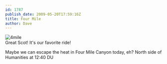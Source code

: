 ```yaml
---
id: 1787
publish_date: 2009-05-20T17:59:16Z
title: Four Mile
author: Dave
---
```

![4mile](http://www.flagstafffrenzy.org/wp-content/uploads/2009/05/4mile.jpg)  
Great Scot! It's our favorite ride!

Maybe we can escape the heat in Four Mile Canyon today, eh? North side of Humanities at 12:40 DU